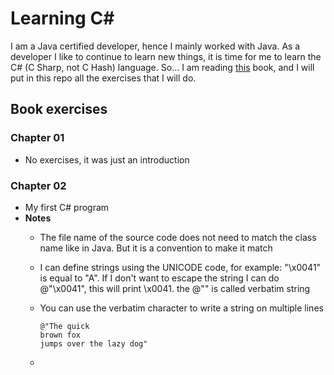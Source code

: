 # Learning C#

I am a Java certified developer, hence I mainly worked with Java. 
As a developer I like to continue to learn new things, it is time for me to learn 
the C# (C Sharp, not C Hash) language.
So... I am reading [this](http://www.csharpcourse.com/) book, and I will put in this repo all the exercises that 
I will do.

## Book exercises

### Chapter 01
- No exercises, it was just an introduction

### Chapter 02
- My first C# program
- **Notes**
  - The file name of the source code does not need to match the class name like in Java. But it is a convention to make it match
  - I can define strings using the UNICODE code, for example: "\x0041" is equal to "A". If I don't want to escape the string I can do @"\x0041", this will print \x0041. the @"" is called verbatim string
  - You can use the verbatim character to write a string on multiple lines
  
        @"The quick
        brown fox
        jumps over the lazy dog"
  - 
